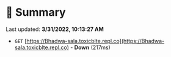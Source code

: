 # 📖 Summary
Last updated: **3/31/2022, 10:13:27 AM**

- `GET` [https://Bhadwa-sala.toxicblte.repl.co](https://Bhadwa-sala.toxicblte.repl.co) - **Down** (217ms)

